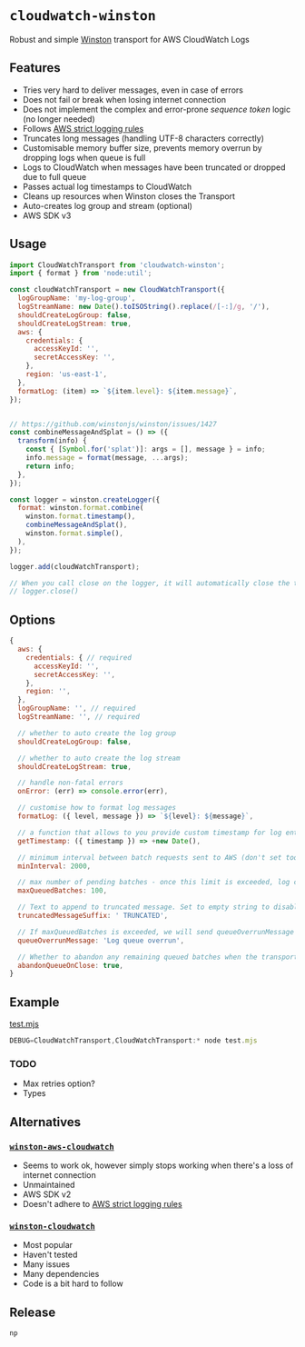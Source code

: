# `cloudwatch-winston`

Robust and simple [Winston](https://github.com/winstonjs/winston) transport for AWS CloudWatch Logs

## Features

- Tries very hard to deliver messages, even in case of errors
- Does not fail or break when losing internet connection
- Does not implement the complex and error-prone *sequence token* logic (no longer needed)
- Follows [AWS strict logging rules](https://docs.aws.amazon.com/AmazonCloudWatchLogs/latest/APIReference/API_PutLogEvents.html)
- Truncates long messages (handling UTF-8 characters correctly)
- Customisable memory buffer size, prevents memory overrun by dropping logs when queue is full
- Logs to CloudWatch when messages have been truncated or dropped due to full queue
- Passes actual log timestamps to CloudWatch
- Cleans up resources when Winston closes the Transport
- Auto-creates log group and stream (optional)
- AWS SDK v3

## Usage

```js
import CloudWatchTransport from 'cloudwatch-winston';
import { format } from 'node:util';

const cloudWatchTransport = new CloudWatchTransport({
  logGroupName: 'my-log-group',
  logStreamName: new Date().toISOString().replace(/[-:]/g, '/'),
  shouldCreateLogGroup: false,
  shouldCreateLogStream: true,
  aws: {
    credentials: {
      accessKeyId: '',
      secretAccessKey: '',
    },
    region: 'us-east-1',
  },
  formatLog: (item) => `${item.level}: ${item.message}`,
});


// https://github.com/winstonjs/winston/issues/1427
const combineMessageAndSplat = () => ({
  transform(info) {
    const { [Symbol.for('splat')]: args = [], message } = info;
    info.message = format(message, ...args);
    return info;
  },
});

const logger = winston.createLogger({
  format: winston.format.combine(
    winston.format.timestamp(),
    combineMessageAndSplat(),
    winston.format.simple(),
  ),
});

logger.add(cloudWatchTransport);

// When you call close on the logger, it will automatically close the transport and clean up
// logger.close()
```

## Options

```js
{
  aws: {
    credentials: { // required
      accessKeyId: '',
      secretAccessKey: '',
    },
    region: '',
  },
  logGroupName: '', // required
  logStreamName: '', // required

  // whether to auto create the log group
  shouldCreateLogGroup: false,

  // whether to auto create the log stream
  shouldCreateLogStream: true,

  // handle non-fatal errors
  onError: (err) => console.error(err),

  // customise how to format log messages
  formatLog: ({ level, message }) => `${level}: ${message}`,

  // a function that allows to you provide custom timestamp for log entries sent to CloudWatch. Must return number of milliseconds since epoch. Default: use `timestamp` metadata provided by `winston.format.timestamp()`
  getTimestamp: ({ timestamp }) => +new Date(),

  // minimum interval between batch requests sent to AWS (don't set too low!)
  minInterval: 2000,

  // max number of pending batches - once this limit is exceeded, log calls will be dropped. Note that each batch can have up to 10k messages and a total of about 1MB.
  maxQueuedBatches: 100,

  // Text to append to truncated message. Set to empty string to disable.
  truncatedMessageSuffix: ' TRUNCATED',

  // If maxQueuedBatches is exceeded, we will send queueOverrunMessage to CloudWatch Logs *once*, until queue has returned to normal again. Set to empty string to disable this behavior.
  queueOverrunMessage: 'Log queue overrun',

  // Whether to abandon any remaining queued batches when the transport closes, or retry them until delivered
  abandonQueueOnClose: true,
}
```

## Example

[test.mjs](./test.mjs)

```js
DEBUG=CloudWatchTransport,CloudWatchTransport:* node test.mjs
```

### TODO

- Max retries option?
- Types

## Alternatives

### [`winston-aws-cloudwatch`](https://github.com/timdp/winston-aws-cloudwatch)

- Seems to work ok, however simply stops working when there's a loss of internet connection
- Unmaintained
- AWS SDK v2
- Doesn't adhere to [AWS strict logging rules](https://docs.aws.amazon.com/AmazonCloudWatchLogs/latest/APIReference/API_PutLogEvents.html)

### [`winston-cloudwatch`](https://github.com/lazywithclass/winston-cloudwatch)

- Most popular
- Haven't tested
- Many issues
- Many dependencies
- Code is a bit hard to follow

## Release

```
np
```
